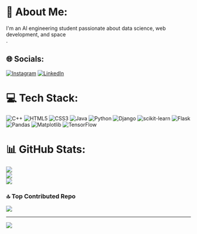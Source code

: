 # 💫 About Me:
I'm an AI engineering student passionate about data science, web development, and space<br>.


## 🌐 Socials:
[![Instagram](https://img.shields.io/badge/Instagram-%23E4405F.svg?logo=Instagram&logoColor=white)](https://instagram.com/malhotraishaan_) [![LinkedIn](https://www.linkedin.com/in/ishaan-malhotra-7aa3a7250/.svg?logo=linkedin&logoColor=white)](https://linkedin.com/in/IshaanMalhotra) 

# 💻 Tech Stack:
![C++](https://img.shields.io/badge/c++-%2300599C.svg?style=for-the-badge&logo=c%2B%2B&logoColor=white) ![HTML5](https://img.shields.io/badge/html5-%23E34F26.svg?style=for-the-badge&logo=html5&logoColor=white) ![CSS3](https://img.shields.io/badge/css3-%231572B6.svg?style=for-the-badge&logo=css3&logoColor=white) ![Java](https://img.shields.io/badge/java-%23ED8B00.svg?style=for-the-badge&logo=openjdk&logoColor=white) ![Python](https://img.shields.io/badge/python-3670A0?style=for-the-badge&logo=python&logoColor=ffdd54) ![Django](https://img.shields.io/badge/django-%23092E20.svg?style=for-the-badge&logo=django&logoColor=white) ![scikit-learn](https://img.shields.io/badge/scikit--learn-%23F7931E.svg?style=for-the-badge&logo=scikit-learn&logoColor=white) ![Flask](https://img.shields.io/badge/flask-%23000.svg?style=for-the-badge&logo=flask&logoColor=white) ![Pandas](https://img.shields.io/badge/pandas-%23150458.svg?style=for-the-badge&logo=pandas&logoColor=white) ![Matplotlib](https://img.shields.io/badge/Matplotlib-%23ffffff.svg?style=for-the-badge&logo=Matplotlib&logoColor=black) ![TensorFlow](https://img.shields.io/badge/TensorFlow-%23FF6F00.svg?style=for-the-badge&logo=TensorFlow&logoColor=white)
# 📊 GitHub Stats:
![](https://github-readme-stats.vercel.app/api?username=Ishaan-Malhotra90&theme=dark&hide_border=false&include_all_commits=false&count_private=false)<br/>
![](https://github-readme-streak-stats.herokuapp.com/?user=Ishaan-Malhotra90&theme=dark&hide_border=false)<br/>
![](https://github-readme-stats.vercel.app/api/top-langs/?username=Ishaan-Malhotra90&theme=dark&hide_border=false&include_all_commits=false&count_private=false&layout=compact)

### 🔝 Top Contributed Repo
![](https://github-contributor-stats.vercel.app/api?username=Ishaan-Malhotra90&limit=5&theme=dark&combine_all_yearly_contributions=true)

---
[![](https://visitcount.itsvg.in/api?id=Ishaan-Malhotra90&icon=0&color=0)](https://visitcount.itsvg.in)

<!-- Proudly created with GPRM ( https://gprm.itsvg.in ) -->
